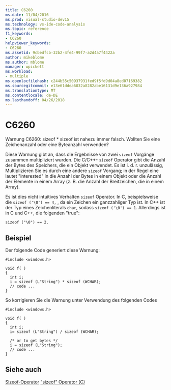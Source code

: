 ```yaml
---
title: C6260
ms.date: 11/04/2016
ms.prod: visual-studio-dev15
ms.technology: vs-ide-code-analysis
ms.topic: reference
f1_keywords:
- C6260
helpviewer_keywords:
- C6260
ms.assetid: 9cbedfcb-32b2-4fe4-99f7-a2d4a7f4422a
author: mikeblome
ms.author: mblome
manager: wpickett
ms.workload:
- multiple
ms.openlocfilehash: c244b55c50937931fed9f5fd9d04a8ed07169382
ms.sourcegitcommit: e13e61ddea6032a8282abe16131d9e136a927984
ms.translationtype: MT
ms.contentlocale: de-DE
ms.lasthandoff: 04/26/2018
---
```

# <a name="c6260"></a>C6260
Warnung C6260: sizeof * sizeof ist nahezu immer falsch. Wollten Sie eine Zeichenanzahl oder eine Byteanzahl verwenden?

 Diese Warnung gibt an, dass die Ergebnisse von zwei `sizeof` Vorgänge zusammen multipliziert wurden. Die C/C++- `sizeof` Operator gibt die Anzahl der Bytes des Speichers, die ein Objekt verwendet. Es ist i. d. r. unzulässig, Multiplizieren Sie es durch eine andere `sizeof` Vorgang; in der Regel eine lautet "interested" in die Anzahl der Bytes in einem Objekt oder die Anzahl der Elemente in einem Array (z. B. die Anzahl der Breitzeichen, die in einem Array).

 Es ist dies nicht intuitives Verhalten `sizeof` Operator. In C, beispielsweise die `sizeof ('\0') == 4,` , da ein Zeichen ein ganzzahliger Typ ist. In C++ ist der Typ eines Zeichenliterals `char`, sodass `sizeof ('\0') == 1`. Allerdings ist in C und C++, die folgenden "true":

```
sizeof ("\0") == 2.
```

## <a name="example"></a>Beispiel
 Der folgende Code generiert diese Warnung:

```
#include <windows.h>

void f( )
{
  int i;
  i = sizeof (L"String") * sizeof (WCHAR);
  // code ...
}
```

 So korrigieren Sie die Warnung unter Verwendung des folgenden Codes

```
#include <windows.h>

void f( )
{
  int i;
  i= sizeof (L"String") / sizeof (WCHAR);

  /* or to get bytes */
  i = sizeof (L"String");
  // code ...
}
```

## <a name="see-also"></a>Siehe auch
 [Sizeof-Operator](/cpp/cpp/sizeof-operator) ["sizeof" Operator (C)](/cpp/c-language/sizeof-operator-c)